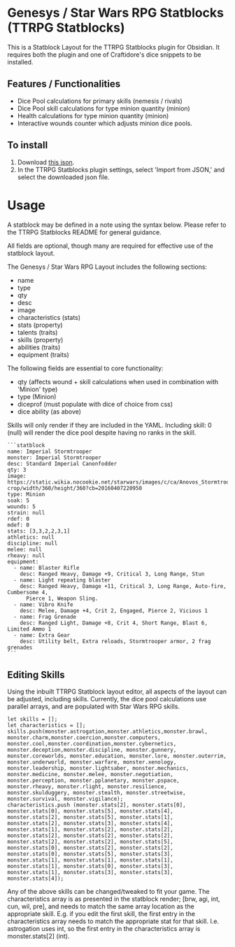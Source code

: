 # Genesys / Star Wars RPG Statblocks (TTRPG Statblocks)
This is a Statblock Layout for the TTRPG Statblocks plugin for Obsidian. It requires both the plugin and one of Craftidore's dice snippets to be installed. 

## Features / Functionalities
* Dice Pool calculations for primary skills (nemesis / rivals)
* Dice Pool skill calculations for type minion quantity (minion)
* Health calculations for type minion quantity (minion)
* Interactive wounds counter which adjusts minion dice pools.

## To install
1. Download [this json](https://raw.githubusercontent.com/Craftidore/Obsidian-Genesys/master/TTRPG-Statblock-Layout/jsons/Genesys%20_%20Star%20Wars%20RPG.json).
2. In the TTRPG Statblocks plugin settings, select 'Import from JSON,' and select the downloaded json file.

# Usage
A statblock may be defined in a note using the syntax below. Please refer to the TTRPG Statblocks README for general guidance.

All fields are optional, though many are required for effective use of the statblock layout.

The Genesys / Star Wars RPG Layout includes the following sections:
* name
* type
* qty
* desc
* image
* characteristics (stats)
* stats (property)
* talents (traits)
* skills (property)
* abilities (traits)
* equipment (traits)

The following fields are essential to core functionality:
* qty (affects wound + skill calculations when used in combination with 'Minion' type)
* type (Minion)
* diceprof (must populate with dice of choice from css)
* dice ability (as above)

Skills will only render if they are included in the YAML. Including skill: 0 (null) will render the dice pool despite having no ranks in the skill.

````
```statblock
name: Imperial Stormtrooper
monster: Imperial Stormtrooper
desc: Standard Imperial Canonfodder
qty: 3
image: https://static.wikia.nocookie.net/starwars/images/c/ca/Anovos_Stormtrooper.png/revision/latest/top-crop/width/360/height/360?cb=20160407220950
type: Minion
soak: 5
wounds: 5
strain: null
rdef: 0
mdef: 0
stats: [3,3,2,2,3,1]
athletics: null
discipline: null
melee: null
rheavy: null
equipment:
  - name: Blaster Rifle
    desc: Ranged Heavy, Damage +9, Critical 3, Long Range, Stun
  - name: Light repeating blaster
    desc: Ranged Heavy, Damage +11, Critical 3, Long Range, Auto-fire, Cumbersome 4,
      Pierce 1, Weapon Sling.
  - name: Vibro Knife
    desc: Melee, Damage +4, Crit 2, Engaged, Pierce 2, Vicious 1
  - name: Frag Grenade
    desc: Ranged Light, Damage +8, Crit 4, Short Range, Blast 6, Limited Ammo 1
  - name: Extra Gear
    desc: Utility belt, Extra reloads, Stormtrooper armor, 2 frag grenades
```
````

## Editing Skills
Using the inbuilt TTRPG Statblock layout editor, all aspects of the layout can be adjusted, including skills. Currently, the dice pool calculations use parallel arrays, and are populated with Star Wars RPG skills.

```
let skills = [];
let characteristics = [];
skills.push(monster.astrogation,monster.athletics,monster.brawl, monster.charm,monster.coercion,monster.computers, monster.cool,monster.coordination,monster.cybernetics, monster.deception,monster.discipline, monster.gunnery, monster.coreworlds, monster.education, monster.lore, monster.outerrim, monster.underworld, monster.warfare, monster.xenology, monster.leadership, monster.lightsaber, monster.mechanics, monster.medicine, monster.melee, monster.negotiation, monster.perception, monster.pplanetary, monster.pspace, monster.rheavy, monster.rlight, monster.resilience, monster.skulduggery, monster.stealth, monster.streetwise, monster.survival, monster.vigilance);
characteristics.push (monster.stats[2], monster.stats[0], monster.stats[0], monster.stats[5], monster.stats[4], monster.stats[2], monster.stats[5], monster.stats[1], monster.stats[2], monster.stats[3], monster.stats[4], monster.stats[1], monster.stats[2], monster.stats[2], monster.stats[2], monster.stats[2], monster.stats[2], monster.stats[2], monster.stats[2], monster.stats[5], monster.stats[0], monster.stats[2], monster.stats[2], monster.stats[0], monster.stats[5], monster.stats[3], monster.stats[1], monster.stats[1], monster.stats[1], monster.stats[1], monster.stats[0], monster.stats[3], monster.stats[1], monster.stats[3], monster.stats[3], monster.stats[4]);
```

Any of the above skills can be changed/tweaked to fit your game. The characteristics array is as presented in the statblock render; [brw, agi, int, cun, wil, pre], and needs to match the same array location as the appropriate skill. E.g. if you edit the first skill, the first entry in the characteristics array needs to match the appropriate stat for that skill. I.e. astrogation uses int, so the first entry in the characteristics array is monster.stats[2] (int). 

